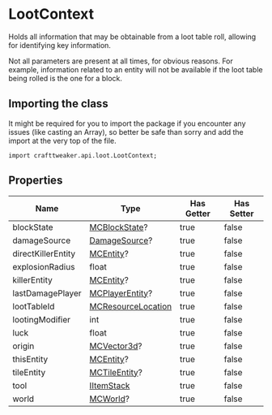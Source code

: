 # LootContext

Holds all information that may be obtainable from a loot table roll, allowing for identifying key information.

 Not all parameters are present at all times, for obvious reasons. For example, information related to an entity will
 not be available if the loot table being rolled is the one for a block.

## Importing the class

It might be required for you to import the package if you encounter any issues (like casting an Array), so better be safe than sorry and add the import at the very top of the file.
```zenscript
import crafttweaker.api.loot.LootContext;
```


## Properties

| Name | Type | Has Getter | Has Setter |
|------|------|------------|------------|
| blockState | [MCBlockState](/vanilla/api/blocks/MCBlockState)? | true | false |
| damageSource | [DamageSource](/vanilla/api/util/DamageSource)? | true | false |
| directKillerEntity | [MCEntity](/vanilla/api/entity/MCEntity)? | true | false |
| explosionRadius | float | true | false |
| killerEntity | [MCEntity](/vanilla/api/entity/MCEntity)? | true | false |
| lastDamagePlayer | [MCPlayerEntity](/vanilla/api/entity/MCPlayerEntity)? | true | false |
| lootTableId | [MCResourceLocation](/vanilla/api/util/MCResourceLocation) | true | false |
| lootingModifier | int | true | false |
| luck | float | true | false |
| origin | [MCVector3d](/vanilla/api/util/MCVector3d)? | true | false |
| thisEntity | [MCEntity](/vanilla/api/entity/MCEntity)? | true | false |
| tileEntity | [MCTileEntity](/vanilla/api/tileentity/MCTileEntity)? | true | false |
| tool | [IItemStack](/vanilla/api/items/IItemStack) | true | false |
| world | [MCWorld](/vanilla/api/world/MCWorld)? | true | false |

